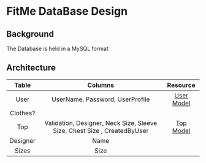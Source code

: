 ﻿# FitMe DataBase Design
## Background
The Database is held in a MySQL format
## Architecture
|	Table		|	Columns	|	Resource	|
|	:---:		|	:---:	|	:---:		|
|	User		|	UserName, Password, UserProfile |[User Model](../Models/UserModel/Controller/UserModel.cs)|
|	Clothes?	|	||
|	Top			|	Validation, Designer, Neck Size, Sleeve Size, Chest Size , CreatedByUser	|[Top Model](../Models/ClothesModel/TopModel/Controller/TopModel.cs)|
|	Designer	|	Name	||
|	Sizes		|	Size	||